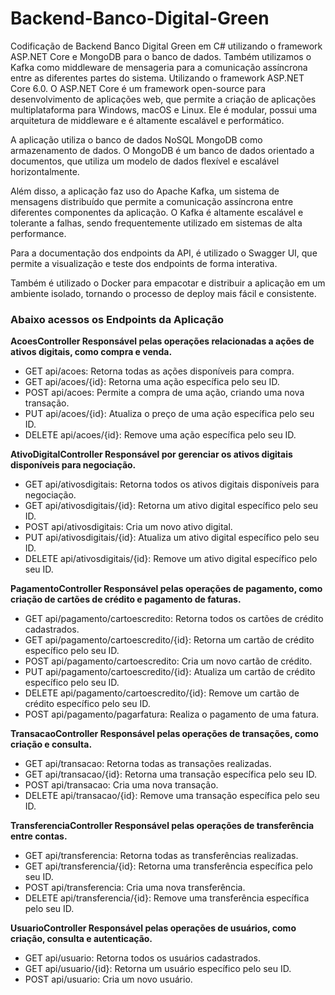 # Backend-Banco-Digital-Green

Codificação de Backend Banco Digital Green em C# utilizando o framework ASP.NET Core e MongoDB para o banco de dados. 
Também utilizamos o Kafka como middleware de mensageria para a comunicação assíncrona entre as diferentes partes do sistema.
Utilizando o framework ASP.NET Core 6.0. O ASP.NET Core é um framework open-source para desenvolvimento de aplicações web, 
que permite a criação de aplicações multiplataforma para Windows, macOS e Linux. Ele é modular, possui uma arquitetura de middleware 
e é altamente escalável e performático.

A aplicação utiliza o banco de dados NoSQL MongoDB como armazenamento de dados. O MongoDB é um banco de dados orientado a documentos, 
que utiliza um modelo de dados flexível e escalável horizontalmente.

Além disso, a aplicação faz uso do Apache Kafka, um sistema de mensagens distribuído que permite a comunicação assíncrona entre diferentes 
componentes da aplicação. O Kafka é altamente escalável e tolerante a falhas, sendo frequentemente utilizado em sistemas de alta performance.

Para a documentação dos endpoints da API, é utilizado o Swagger UI, que permite a visualização e teste dos endpoints de forma interativa.

Também é utilizado o Docker para empacotar e distribuir a aplicação em um ambiente isolado, tornando o processo de deploy mais fácil 
e consistente.

### Abaixo acessos os Endpoints da Aplicação

**AcoesController Responsável pelas operações relacionadas a ações de ativos digitais, como compra e venda.**

- GET api/acoes: Retorna todas as ações disponíveis para compra.
- GET api/acoes/{id}: Retorna uma ação específica pelo seu ID.
- POST api/acoes: Permite a compra de uma ação, criando uma nova transação.
- PUT api/acoes/{id}: Atualiza o preço de uma ação específica pelo seu ID.
- DELETE api/acoes/{id}: Remove uma ação específica pelo seu ID.

**AtivoDigitalController Responsável por gerenciar os ativos digitais disponíveis para negociação.**

- GET api/ativosdigitais: Retorna todos os ativos digitais disponíveis para negociação.
- GET api/ativosdigitais/{id}: Retorna um ativo digital específico pelo seu ID.
- POST api/ativosdigitais: Cria um novo ativo digital.
- PUT api/ativosdigitais/{id}: Atualiza um ativo digital específico pelo seu ID.
- DELETE api/ativosdigitais/{id}: Remove um ativo digital específico pelo seu ID.

**PagamentoController Responsável pelas operações de pagamento, como criação de cartões de crédito e pagamento de faturas.**

- GET api/pagamento/cartoescredito: Retorna todos os cartões de crédito cadastrados.
- GET api/pagamento/cartoescredito/{id}: Retorna um cartão de crédito específico pelo seu ID.
- POST api/pagamento/cartoescredito: Cria um novo cartão de crédito.
- PUT api/pagamento/cartoescredito/{id}: Atualiza um cartão de crédito específico pelo seu ID.
- DELETE api/pagamento/cartoescredito/{id}: Remove um cartão de crédito específico pelo seu ID.
- POST api/pagamento/pagarfatura: Realiza o pagamento de uma fatura.

**TransacaoController Responsável pelas operações de transações, como criação e consulta.**


- GET api/transacao: Retorna todas as transações realizadas.
- GET api/transacao/{id}: Retorna uma transação específica pelo seu ID.
- POST api/transacao: Cria uma nova transação.
- DELETE api/transacao/{id}: Remove uma transação específica pelo seu ID.

**TransferenciaController Responsável pelas operações de transferência entre contas.**

- GET api/transferencia: Retorna todas as transferências realizadas.
- GET api/transferencia/{id}: Retorna uma transferência específica pelo seu ID.
- POST api/transferencia: Cria uma nova transferência.
- DELETE api/transferencia/{id}: Remove uma transferência específica pelo seu ID.

**UsuarioController Responsável pelas operações de usuários, como criação, consulta e autenticação.**

- GET api/usuario: Retorna todos os usuários cadastrados.
- GET api/usuario/{id}: Retorna um usuário específico pelo seu ID.
- POST api/usuario: Cria um novo usuário.
